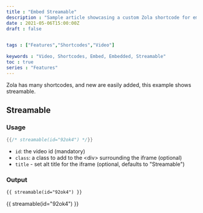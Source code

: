 ```yaml
---
title : "Embed Streamable"
description : "Sample article showcasing a custom Zola shortcode for embedding Streamable Videos into your pages."
date : 2021-05-06T15:00:00Z
draft : false

 
tags : ["Features","Shortcodes","Video"]
 
keywords : "Video, Shortcodes, Embed, Embedded, Streamable"
toc : true
series : "Features"
---
```


Zola has many shortcodes, and new are easily added, this example shows streamable.
<!-- more -->

## Streamable

### Usage

```rs
{{/* streamable(id="92ok4") */}}
```

- `id`: the video id (mandatory)
- `class`: a class to add to the &lt;div&gt; surrounding the iframe (optional)
- `title` - set alt title for the iframe (optional, defaults to "Streamable")

### Output

```html
{{ streamable(id="92ok4") }}
```
{{ streamable(id="92ok4") }}
